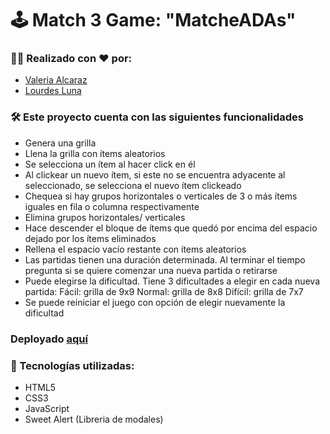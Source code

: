 # 🕹️ Match 3 Game: "MatcheADAs"

### 👯‍♀️ Realizado con ❤️ por:
- [Valeria Alcaraz](https://github.com/valeealcaraz)
- [Lourdes Luna](https://github.com/lourdeslunaweb)

### 🛠️ Este proyecto cuenta con las siguientes funcionalidades 

- Genera una grilla
- Llena la grilla con ítems aleatorios
- Se selecciona un ítem al hacer click en él
- Al clickear un nuevo ítem, si este no se encuentra adyacente al seleccionado, se selecciona el nuevo ítem clickeado
- Chequea si hay grupos horizontales o verticales de 3 o más ítems iguales en fila o columna respectivamente
- Elimina grupos horizontales/ verticales 
- Hace descender el bloque de ítems que quedó por encima del espacio dejado por los ítems eliminados
- Rellena el espacio vacío restante con ítems aleatorios
- Las partidas tienen una duración determinada. Al terminar el tiempo pregunta si se quiere comenzar una nueva partida o retirarse
- Puede elegirse la dificultad. Tiene 3 dificultades a elegir en cada nueva partida:
Fácil: grilla de 9x9
Normal: grilla de 8x8
Difícil: grilla de 7x7
- Se puede reiniciar el juego con opción de elegir nuevamente la dificultad

### Deployado [aquí](https://lourdeslunaweb.github.io/matcheadas-backup/)

### 🚀 Tecnologías utilizadas:
- HTML5
- CSS3
- JavaScript
- Sweet Alert (Libreria de modales)